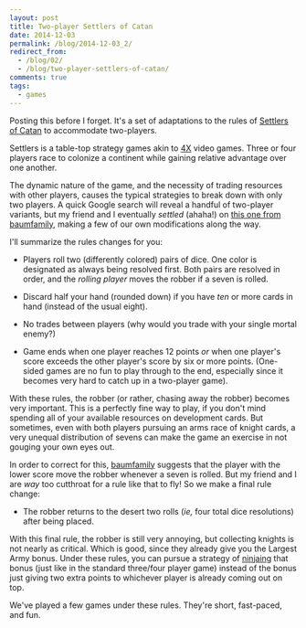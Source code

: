 ```yaml
---
layout: post
title: Two-player Settlers of Catan
date: 2014-12-03
permalink: /blog/2014-12-03_2/
redirect_from:
  - /blog/02/
  - /blog/two-player-settlers-of-catan/
comments: true
tags:
  - games
---
```


Posting this before I forget.
It's a set of adaptations to the rules of [Settlers of Catan](http://www.catan.com) to accommodate two-players.

<!--break-->

Settlers is a table-top strategy games akin to [4X](http://en.wikipedia.org/wiki/4X) video games.
Three or four players race to colonize a continent while gaining relative advantage over one another.

The dynamic nature of the game, and the necessity of trading resources with other players, causes the typical strategies to break down with only two players.
A quick Google search will reveal a handful of two-player variants, but my friend and I eventually _settled_ (ahaha!)
on [this one from baumfamily][baum], making a few of our own modifications along the way.

I'll summarize the rules changes for you:

* Players roll two (differently colored) pairs of dice.
  One color is designated as always being resolved first.
  Both pairs are resolved in order, and the _rolling player_ moves the robber if a seven is rolled.

* Discard half your hand (rounded down) if you have _ten_ or more cards in hand (instead of the usual eight).

* No trades between players (why would you trade with your single mortal enemy?)

* Game ends when one player reaches 12 points _or_ when one player's score exceeds the other player's score by six or more points.
  (One-sided games are no fun to play through to the end, especially since it becomes very hard to catch up in a two-player game).

With these rules, the robber (or rather, chasing away the robber) becomes very important.
This is a perfectly fine way to play, if you don't mind spending all of your available resources on development cards.
But sometimes, even with both players pursuing an arms race of knight cards, a very unequal distribution of sevens can make the game an exercise in not gouging your own eyes out.

In order to correct for this, [baumfamily][baum] suggests that the player with the lower score move the robber whenever a seven is rolled.
But my friend and I are _way_ too cutthroat for a rule like that to fly!
So we make a final rule change:

* The robber returns to the desert two rolls (_ie,_ four total dice resolutions) after being placed.

With this final rule, the robber is still very annoying, but collecting knights is not nearly as critical.
Which is good, since they already give you the Largest Army bonus.
Under these rules, you can pursue a strategy of [ninjaing](http://www.urbandictionary.com/define.php?term=ninjaing) that bonus (just like in the standard three/four player game) instead of the bonus just giving two extra points to whichever player is already coming out on top.

We've played a few games under these rules. They're short, fast-paced, and fun.

  [baum]: http://www.baumfamily.org/dave/settlers.html
